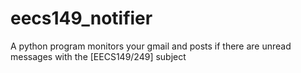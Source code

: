 eecs149_notifier
================

A python program monitors your gmail and posts if there are unread messages with the [EECS149/249] subject
